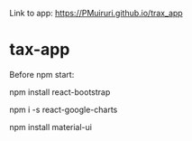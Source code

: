 Link to app: https://PMuiruri.github.io/trax_app

# tax-app

Before npm start:

npm install react-bootstrap

npm i -s react-google-charts

npm install material-ui
